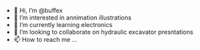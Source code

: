 - 👋 Hi, I’m @buffex
- 👀 I’m interested in annimation illustrations
- 🌱 I’m currently learning electronics
- 💞️ I’m looking to collaborate on hydraulic excavator presntations
- 📫 How to reach me ...

<!---
buffex/buffex is a ✨ special ✨ repository because its `README.md` (this file) appears on your GitHub profile.
You can click the Preview link to take a look at your changes.
--->
